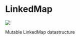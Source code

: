# LinkedMap

![](https://img.shields.io/badge/license-MIT-blue.svg)

Mutable LinkedMap datastructure
